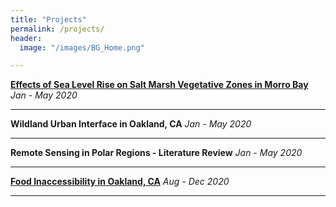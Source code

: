 ```yaml
---
title: "Projects"
permalink: /projects/
header:
  image: "/images/BG_Home.png"

---
```

**[Effects of Sea Level Rise on Salt Marsh Vegetative Zones in Morro Bay](/projects/project_saltmarsh)** *Jan - May 2020*
<img src="{{ site.url }}{{ site.baseurl }}/images/main.PNG" alt="">


---
**Wildland Urban Interface in Oakland, CA** *Jan - May 2020*


---
**Remote Sensing in Polar Regions - Literature Review** *Jan - May 2020*


---
**[Food Inaccessibility in Oakland, CA](/projects/project_foodinaccessibility.md)** *Aug - Dec 2020*
<img src="{{ site.url }}{{ site.baseurl }}/images/project_foodinaccessibility/main.PNG" alt="">


---
